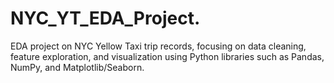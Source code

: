 # NYC_YT_EDA_Project.
EDA project on NYC Yellow Taxi trip records, focusing on data cleaning, feature exploration, and visualization using Python libraries such as Pandas, NumPy, and Matplotlib/Seaborn.
